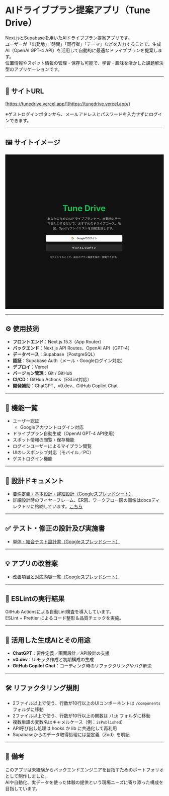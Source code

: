 # AIドライブプラン提案アプリ（Tune Drive）

Next.jsとSupabaseを用いたAIドライブプラン提案アプリです。  
ユーザーが「出発地」「時間」「同行者」「テーマ」などを入力することで、生成AI（OpenAI GPT-4 API）を活用して自動的に最適なドライブプランを提案します。  
位置情報やスポット情報の管理・保存も可能で、学習・趣味を活かした課題解決型のアプリケーションです。

---

## 🔗 サイトURL

[https://tunedrive.vercel.app/](https://tunedrive.vercel.app/)

※ゲストログインボタンから、メールアドレスとパスワードを入力せずにログインできます。

---

## 🖼 サイトイメージ

![アプリトップ画面](./docs/toppage.png)

---

## ⚙️ 使用技術

- **フロントエンド**：Next.js 15.3（App Router）  
- **バックエンド**：Next.js API Routes、OpenAI API（GPT-4）  
- **データベース**：Supabase（PostgreSQL）  
- **認証**：Supabase Auth（メール・Googleログイン対応）  
- **デプロイ**：Vercel  
- **バージョン管理**：Git / GitHub  
- **CI/CD**：GitHub Actions（ESLint対応）  
- **開発補助**：ChatGPT、v0.dev、GitHub Copilot Chat  

---

## 🧭 機能一覧

- ユーザー認証   
  - Googleアカウントログイン対応  
- ドライブプラン自動生成（OpenAI GPT-4 API使用）  
- スポット情報の閲覧・保存機能    
- ログインユーザーによるマイプラン閲覧 
- UIのレスポンシブ対応（モバイル／PC）  
- ゲストログイン機能  

---

## 🧩 設計ドキュメント

- [要件定義・基本設計・詳細設計（Googleスプレッドシート）](https://docs.google.com/spreadsheets/d/1rRjkyOX7fHdnkOdHlvCphtfN509hnpwBLWM9iHrh3E8/edit?usp=sharing)  
- 詳細設計時のワイヤーフレーム、ER図、ワークフロー図の画像はdocsディレクトリに格納しています。[こちら](./docs)

---

## ✅ テスト・修正の設計及び実施書

- [単体・結合テスト設計書（Googleスプレッドシート）](https://docs.google.com/spreadsheets/d/1FL_NC0Eabr69PRQ41PoCPsLn1sY5AmJXqIJOCVFHXa0/edit?usp=sharing)  

---

## 💡 アプリの改善案

- [改善項目と対応内容一覧（Googleスプレッドシート）](https://docs.google.com/spreadsheets/d/1rRjkyOX7fHdnkOdHlvCphtfN509hnpwBLWM9iHrh3E8/edit?usp=sharing)

---

## 🧪 ESLintの実行結果

GitHub Actionsによる自動Lint検査を導入しています。  
ESLint + Prettier によるコード整形＆品質チェックを実施。

---

## 🤖 活用した生成AIとその用途

- **ChatGPT**：要件定義／画面設計／API設計の支援  
- **v0.dev**：UIモック作成と初期構成の生成  
- **GitHub Copilot Chat**：コーディング時のリファクタリングやバグ解決  

---

## 🛠 リファクタリング規則

- 2ファイル以上で使う、行数が10行以上のUIコンポーネントは `/components` フォルダに移動  
- 2ファイル以上で使う、行数が10行以上の関数は `/lib` フォルダに移動  
- 複数単語の変数名はキャメルケース（例：`isPublished`）  
- API呼び出し処理は hooks か lib に共通化して再利用  
- Supabaseからのデータ取得処理には型定義（Zod）を明記  

---

## 📌 備考

このアプリは未経験からバックエンドエンジニアを目指すためのポートフォリオとして制作しました。  
AIや自動化、実データを使った体験の提供という現場ニーズに寄り添った構成を目指しています。

